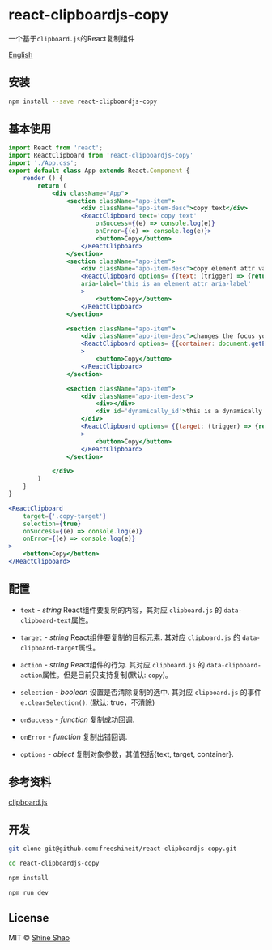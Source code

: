 # react-clipboardjs-copy

一个基于`clipboard.js`的React复制组件

[English](./README.md)


## 安装

```sh
npm install --save react-clipboardjs-copy
```

## 基本使用

```jsx
import React from 'react';
import ReactClipboard from 'react-clipboardjs-copy'
import './App.css';
export default class App extends React.Component {
    render () {
        return (
            <div className="App">
                <section className="app-item">
                    <div className="app-item-desc">copy text</div>
                    <ReactClipboard text='copy text'
                        onSuccess={(e) => console.log(e)}
                        onError={(e) => console.log(e)}>
                        <button>Copy</button>
                    </ReactClipboard>
                </section>
                <section className="app-item">
                    <div className="app-item-desc">copy element attr value: aria-label='this is an element attr aria-label'</div>
                    <ReactClipboard options= {{text: (trigger) => {return trigger.getAttribute('aria-label')}}}
                    aria-label='this is an element attr aria-label'
                    >
                        <button>Copy</button>
                    </ReactClipboard>
                </section>

                <section className="app-item">
                    <div className="app-item-desc">changes the focus you'll want to set the focused element as the container value</div>
                    <ReactClipboard options= {{container: document.getElementById('modal')}}
                    >
                        <button>Copy</button>
                    </ReactClipboard>
                </section>

                <section className="app-item">
                    <div className="app-item-desc">
                        <div></div>
                        <div id='dynamically_id'>this is a dynamically target element, click copy button</div>
                    </div>
                    <ReactClipboard options= {{target: (trigger) => {return document.getElementById('dynamically_id')}}}
                    >
                        <button>Copy</button>
                    </ReactClipboard>
                </section>

            </div>
        )
    }
}
```

```jsx
<ReactClipboard
    target={'.copy-target'}
    selection={true}
    onSuccess={(e) => console.log(e)}
    onError={(e) => console.log(e)}
>
    <button>Copy</button>
</ReactClipboard>
```

## 配置

+   `text` - *string* React组件要复制的内容，其对应 `clipboard.js` 的 `data-clipboard-text`属性。

+   `target` - *string* React组件要复制的目标元素. 其对应 `clipboard.js` 的 `data-clipboard-target`属性。

+   `action` - *string*  React组件的行为. 其对应 `clipboard.js` 的 `data-clipboard-action`属性。但是目前只支持复制(默认: `copy`)。

+   `selection` - *boolean*  设置是否清除复制的选中. 其对应 `clipboard.js` 的事件 `e.clearSelection()`. (默认: true，不清除)

+   `onSuccess` - *function* 复制成功回调.

+   `onError` - *function* 复制出错回调.

+   `options` - *object* 复制对象参数，其值包括{text, target, container}.


## 参考资料

[clipboard.js](https://clipboardjs.com/)


## 开发

```sh
git clone git@github.com:freeshineit/react-clipboardjs-copy.git

cd react-clipboardjs-copy

npm install

npm run dev
```

## License

MIT © [Shine Shao](https://github.com/freeshineit)
